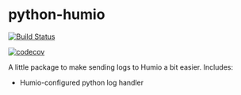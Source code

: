 # python-humio

[![Build Status](https://dsbcp.visualstudio.com/automation-coe/_apis/build/status/dsb-automation.pyhumio%20test?branchName=master)](https://dsbcp.visualstudio.com/automation-coe/_build/latest?definitionId=56&branchName=master)

[![codecov](https://codecov.io/gh/dsb-automation/pyhumio/branch/master/graph/badge.svg)](https://codecov.io/gh/dsb-automation/pyhumio)

A little package to make sending logs to Humio a bit easier. Includes:

- Humio-configured python log handler
